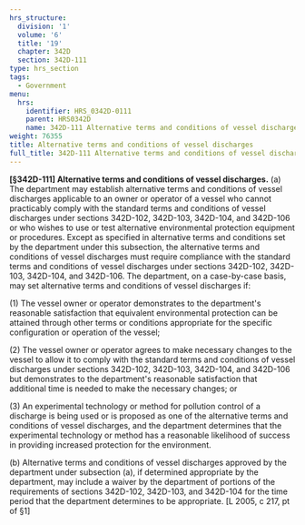 ```yaml
---
hrs_structure:
  division: '1'
  volume: '6'
  title: '19'
  chapter: 342D
  section: 342D-111
type: hrs_section
tags:
  - Government
menu:
  hrs:
    identifier: HRS_0342D-0111
    parent: HRS0342D
    name: 342D-111 Alternative terms and conditions of vessel discharges
weight: 76355
title: Alternative terms and conditions of vessel discharges
full_title: 342D-111 Alternative terms and conditions of vessel discharges
---
```

**[§342D-111] Alternative terms and conditions of vessel discharges.** (a) The department may establish alternative terms and conditions of vessel discharges applicable to an owner or operator of a vessel who cannot practicably comply with the standard terms and conditions of vessel discharges under sections 342D-102, 342D-103, 342D-104, and 342D-106 or who wishes to use or test alternative environmental protection equipment or procedures. Except as specified in alternative terms and conditions set by the department under this subsection, the alternative terms and conditions of vessel discharges must require compliance with the standard terms and conditions of vessel discharges under sections 342D-102, 342D-103, 342D-104, and 342D-106\. The department, on a case-by-case basis, may set alternative terms and conditions of vessel discharges if:

(1) The vessel owner or operator demonstrates to the department's reasonable satisfaction that equivalent environmental protection can be attained through other terms or conditions appropriate for the specific configuration or operation of the vessel;

(2) The vessel owner or operator agrees to make necessary changes to the vessel to allow it to comply with the standard terms and conditions of vessel discharges under sections 342D-102, 342D-103, 342D-104, and 342D-106 but demonstrates to the department's reasonable satisfaction that additional time is needed to make the necessary changes; or

(3) An experimental technology or method for pollution control of a discharge is being used or is proposed as one of the alternative terms and conditions of vessel discharges, and the department determines that the experimental technology or method has a reasonable likelihood of success in providing increased protection for the environment.

(b) Alternative terms and conditions of vessel discharges approved by the department under subsection (a), if determined appropriate by the department, may include a waiver by the department of portions of the requirements of sections 342D-102, 342D-103, and 342D-104 for the time period that the department determines to be appropriate. [L 2005, c 217, pt of §1]